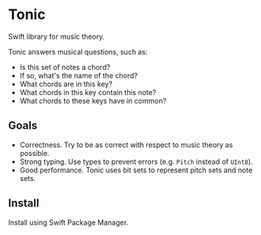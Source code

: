 # Tonic

Swift library for music theory.

Tonic answers musical questions, such as:

- Is this set of notes a chord?
- If so, what's the name of the chord?
- What chords are in this key?
- What chords in this key contain this note?
- What chords to these keys have in common?

## Goals

- Correctness. Try to be as correct with respect to music theory as possible.
- Strong typing. Use types to prevent errors (e.g. `Pitch` instead of `UInt8`).
- Good performance. Tonic uses bit sets to represent pitch sets and note sets.

## Install

Install using Swift Package Manager.
